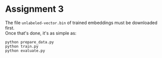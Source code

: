 # Assignment 3

The file `unlabeled-vector.bin` of trained embeddings must be downloaded first.  
Once that's done, it's as simple as:  

    python prepare_data.py
    python train.py
    python evaluate.py
